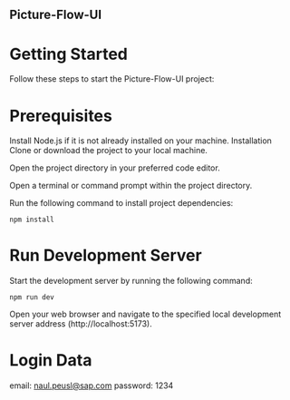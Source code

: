 ## Picture-Flow-UI
# Getting Started
Follow these steps to start the Picture-Flow-UI project:

# Prerequisites
Install Node.js if it is not already installed on your machine.
Installation
Clone or download the project to your local machine.

Open the project directory in your preferred code editor.

Open a terminal or command prompt within the project directory.

Run the following command to install project dependencies:

```npm install```
# Run Development Server
Start the development server by running the following command:


```npm run dev```

Open your web browser and navigate to the specified local development server address (http://localhost:5173).

# Login Data

email: naul.peusl@sap.com
password: 1234
